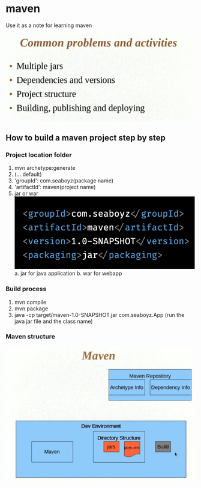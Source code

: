 # maven

Use it as a note for learning maven

![](./images/Screen%20Shot%202022-04-09%20at%203.20.48%20AM.png)

## How to build a maven project step by step

### Project location folder

1. mvn archetype:generate
2. (... default)
3. 'groupId': com.seaboyz(package name)
4. 'artifactId': maven(project name)
5. <packaging>jar</packaging> or <packaging>war</packaging>
   ![](./images/Screen%20Shot%202022-04-09%20at%203.59.50%20AM.png)
   a. jar for java application
   b. war for webapp

### Build process

1. mvn compile
2. mvn package
3. java -cp target/maven-1.0-SNAPSHOT.jar com.seaboyz.App (run the java jar file and the class name)

### Maven structure

![](./images/Screen%20Shot%202022-04-09%20at%204.31.59%20AM.png)
